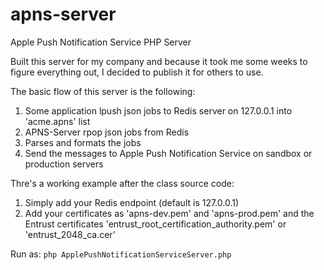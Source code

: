 apns-server
===========

Apple Push Notification Service PHP Server

Built this server for my company and because it took me some weeks
to figure everything out, I decided to publish it for others to use.

The basic flow of this server is the following:

1. Some application lpush json jobs to Redis server on 127.0.0.1 into
'acme.apns' list
2. APNS-Server rpop json jobs from Redis
3. Parses and formats the jobs
4. Send the messages to Apple Push Notification Service on sandbox or
   production servers


Thre's a working example after the class source code:

1. Simply add your Redis endpoint (default is 127.0.0.1)
2. Add your certificates as 'apns-dev.pem' and 'apns-prod.pem' and the Entrust certificates 'entrust_root_certification_authority.pem' or 'entrust_2048_ca.cer'

Run as:
`php ApplePushNotificationServiceServer.php`
